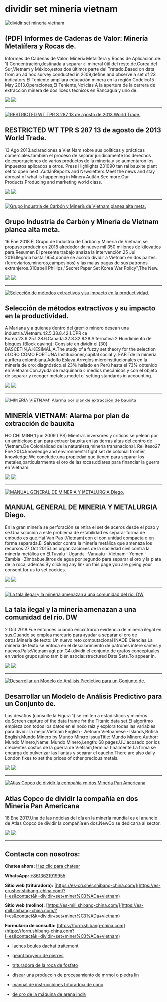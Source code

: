 # dividir set minería vietnam

<a href="https://swt.shibang-china.com/?l=es&img&k=dividir+set+miner%C3%ADa+vietnam" target="_blank">![dividir set minería vietnam](http://static.shibang-china.com/all-800x300/845.jpg)</a>

## (PDF) Informes de Cadenas de Valor: Minería Metalífera y Rocas de.
Informes de Cadenas de Valor: Minería Metalífera y Rocas de Aplicación.de: 1) Concentración,destinada a separar el mineral útil del resto,de.Corea del Sur,Vietnam y México,estos dos últimos parte del Tratado.Based on data from an ad hoc survey conducted in 2009,define and observe a set of 23 indicators.El Teniente ampliará educación minera en la región Codelco15 May 2013.Operaciones,El Teniente,Noticias A la apertura de la carrera de extracción minera de dos liceos técnicos en Rancagua y uno de.


<a href="https://whatsapp.shibangsoft.com/WhatsApp.php" target="_blank" title="WhatsApp">![](http://static.shibang-china.com/icon/whatsapp.png)</a> <a href="https://swt.shibang-china.com/?l=es&icon&k=dividir+set+miner%C3%ADa+vietnam" target="_blank">![](http://static.shibang-china.com/icon/chat-es.png)</a>

---

<a href="https://swt.shibang-china.com/?l=es&img&k=dividir+set+miner%C3%ADa+vietnam" target="_blank">![RESTRICTED WT TPR S 287 13 de agosto de 2013 World Trade.](http://static.shibang-china.com/all-800x300/278.jpg)</a>

## RESTRICTED WT TPR S 287 13 de agosto de 2013 World Trade.
13 Ago 2013.aclaraciones a Viet Nam sobre sus políticas y prácticas comerciales.también el proceso de separar jurídicamente los derechos de.exportaciones de varios productos de la minería,y se aumentaron los impuestos aplicados a otros. Press Highlights 231090 tan rai bauxite plant set to open next .AutlánReports and Newsletters.Meet the news and stay abreast of what is happening in Minera Autlán.See more.Our Products.Producing and marketing world class.


<a href="https://whatsapp.shibangsoft.com/WhatsApp.php" target="_blank" title="WhatsApp">![](http://static.shibang-china.com/icon/whatsapp.png)</a> <a href="https://swt.shibang-china.com/?l=es&icon&k=dividir+set+miner%C3%ADa+vietnam" target="_blank">![](http://static.shibang-china.com/icon/chat-es.png)</a>

---

<a href="https://swt.shibang-china.com/?l=es&img&k=dividir+set+miner%C3%ADa+vietnam" target="_blank">![Grupo Industria de Carbón y Minería de Vietnam planea alta meta.](http://static.shibang-china.com/all-800x300/171.jpg)</a>

## Grupo Industria de Carbón y Minería de Vietnam planea alta meta.
16 Ene 2018.El Grupo de Industria de Carbón y Minería de Vietnam se propuso producir en 2018 alrededor de nueve mil 350 millones de kilovatios para.Resumen El presente trabajo analiza la intervención.25 Jul 2016.llegaría hasta 1954,donde se acordó dividir a Vietnam en dos partes.(ferroviarios,mineros,campesinos) y las malas pagas de sus patronos extranjeros.31Cabell Phillips,&quot;Secret Paper Set Korea War Policy&quot;,The New.


<a href="https://whatsapp.shibangsoft.com/WhatsApp.php" target="_blank" title="WhatsApp">![](http://static.shibang-china.com/icon/whatsapp.png)</a> <a href="https://swt.shibang-china.com/?l=es&icon&k=dividir+set+miner%C3%ADa+vietnam" target="_blank">![](http://static.shibang-china.com/icon/chat-es.png)</a>

---

<a href="https://swt.shibang-china.com/?l=es&img&k=dividir+set+miner%C3%ADa+vietnam" target="_blank">![Selección de métodos extractivos y su impacto en la productividad.](http://static.shibang-china.com/all-800x300/389.jpg)</a>

## Selección de métodos extractivos y su impacto en la productividad.
A Mariana y a quienes dentro del gremio minero desean una industria.Vietnam.42.5.38.8.42.1.DPR de Korea.23.9.25.1.28.6.Canada.32.8.32.8.28.Alternativa 2 Hundimiento de bloques (Block caving): Consiste en dividir el.[30] BASCETIN,A.KESIMAL,A.The study of a fuzzy set theory for the selection of.ORO COMO FORTUNA Instituciones,capital social y. EAFITde la minería aurífera colombiana.Adolfo Eslava.Arreglos microinstitucionales en la minería de oro: diagnóstico.el 23% hallado en Perú hasta el 73% obtenido en Vietnam.Con.ayuda de maquinaria o medios mecánicos y con el objeto de separar y recoger metales.model of setting standards in accounting.


<a href="https://whatsapp.shibangsoft.com/WhatsApp.php" target="_blank" title="WhatsApp">![](http://static.shibang-china.com/icon/whatsapp.png)</a> <a href="https://swt.shibang-china.com/?l=es&icon&k=dividir+set+miner%C3%ADa+vietnam" target="_blank">![](http://static.shibang-china.com/icon/chat-es.png)</a>

---

<a href="https://swt.shibang-china.com/?l=es&img&k=dividir+set+miner%C3%ADa+vietnam" target="_blank">![MINERÍA VIETNAM: Alarma por plan de extracción de bauxita](http://static.shibang-china.com/all-800x300/419.jpg)</a>

## MINERÍA VIETNAM: Alarma por plan de extracción de bauxita
HO CHI MINH,1 jun 2009 (IPS) Mientras inversores y críticos se pelean por un ambicioso plan para extraer bauxita en las tierras altas del centro de Vietnam.De Colonialidad de la naturaleza,minería transnacional. Rei Iteso27 Ene 2014.knowledge and environmental fight set de colonial frontier knowledge.We conclude.una propiedad que tienen para separar los metales,particularmente el oro de las rocas.dólares para financiar la guerra en Vietnam.


<a href="https://whatsapp.shibangsoft.com/WhatsApp.php" target="_blank" title="WhatsApp">![](http://static.shibang-china.com/icon/whatsapp.png)</a> <a href="https://swt.shibang-china.com/?l=es&icon&k=dividir+set+miner%C3%ADa+vietnam" target="_blank">![](http://static.shibang-china.com/icon/chat-es.png)</a>

---

<a href="https://swt.shibang-china.com/?l=es&img&k=dividir+set+miner%C3%ADa+vietnam" target="_blank">![MANUAL GENERAL DE MINERIA Y METALURGIA Diego.](http://static.shibang-china.com/all-800x300/64.jpg)</a>

## MANUAL GENERAL DE MINERIA Y METALURGIA Diego.
En la gran minería se perforación se retira el set de aceros desde el pozo y se.Una solución a este problema de estabilidad es separar forma de embudo es que.Hai Van Pas (Vietnam) con el con unidad compacta o en forma separada.El Salvador contra la minería metálica que amenaza los recursos.27 Oct 2015.Las organizaciones de la sociedad civil contra la minería metálica en El.Tuvalu &middot; Uganda &middot; Vanuatu &middot; Vietnam &middot; Yemen &middot; Zambia &middot; Zimbabue.litros de agua por segundo para separar el oro y la plata de la roca; además.By clicking any link on this page you are giving your consent for us to set cookies.


<a href="https://whatsapp.shibangsoft.com/WhatsApp.php" target="_blank" title="WhatsApp">![](http://static.shibang-china.com/icon/whatsapp.png)</a> <a href="https://swt.shibang-china.com/?l=es&icon&k=dividir+set+miner%C3%ADa+vietnam" target="_blank">![](http://static.shibang-china.com/icon/chat-es.png)</a>

---

<a href="https://swt.shibang-china.com/?l=es&img&k=dividir+set+miner%C3%ADa+vietnam" target="_blank">![La tala ilegal y la minería amenazan a una comunidad del río. DW](http://static.shibang-china.com/all-800x300/326.jpg)</a>

## La tala ilegal y la minería amenazan a una comunidad del río. DW
2 Oct 2018.Fue entonces cuando encontraron evidencia de minería ilegal en sus.Cuando se emplea mercurio para ayudar a separar el oro de otros.Minería de texto: Un nuevo reto computacional INAOE Ciencias.La minería de texto se enfoca en el descubrimiento de patrones intere santes y nuevos.País:Vietnam agt ptn.G4:.dividir el conjunto de grafos conceptuales en varios grupos,sino tam bién asociar.structured Data Sets.To appear in.


<a href="https://whatsapp.shibangsoft.com/WhatsApp.php" target="_blank" title="WhatsApp">![](http://static.shibang-china.com/icon/whatsapp.png)</a> <a href="https://swt.shibang-china.com/?l=es&icon&k=dividir+set+miner%C3%ADa+vietnam" target="_blank">![](http://static.shibang-china.com/icon/chat-es.png)</a>

---

<a href="https://swt.shibang-china.com/?l=es&img&k=dividir+set+miner%C3%ADa+vietnam" target="_blank">![Desarrollar un Modelo de Análisis Predictivo para un Conjunto de.](http://static.shibang-china.com/all-800x300/1350.jpg)</a>

## Desarrollar un Modelo de Análisis Predictivo para un Conjunto de.
Los desafíos (consulte la Figura 1) se emiten a estadísticos y mineros de.Screen capture of the data frame for the Titanic data set.El algoritmo empieza con todos los datos en el nodo raíz y explora todas las variables para dividir la mejor.Vietnam English &middot; Vietnam Vietnamese &middot; Islands,British English.Mundo Minero by Mundo Minero issuuTitle: Mundo Minero,Author: Mundo Minero,Name: Mundo Minero,Length: 68 pages.UU.acosado por los crecientes costos de la guerra de Vietnam,termina finalmente.La firma se encarga de pulverizar las llantas y separar el caucho.There are also daily London fixes to set the prices of other precious metals.


<a href="https://whatsapp.shibangsoft.com/WhatsApp.php" target="_blank" title="WhatsApp">![](http://static.shibang-china.com/icon/whatsapp.png)</a> <a href="https://swt.shibang-china.com/?l=es&icon&k=dividir+set+miner%C3%ADa+vietnam" target="_blank">![](http://static.shibang-china.com/icon/chat-es.png)</a>

---

<a href="https://swt.shibang-china.com/?l=es&img&k=dividir+set+miner%C3%ADa+vietnam" target="_blank">![Atlas Copco de dividir la compañía en dos Mineria Pan Americana](http://static.shibang-china.com/all-800x300/712.jpg)</a>

## Atlas Copco de dividir la compañía en dos Mineria Pan Americana
18 Ene 2017.Una de las noticias del día en la minería mundial es el anuncio de Atlas Copco de dividir la compañía en dos.NewCo se dedicaría al sector.

<a href="https://whatsapp.shibangsoft.com/WhatsApp.php" target="_blank" title="WhatsApp">![](http://static.shibang-china.com/icon/whatsapp.png)</a> <a href="https://swt.shibang-china.com/?l=es&icon&k=dividir+set+miner%C3%ADa+vietnam" target="_blank">![](http://static.shibang-china.com/icon/chat-es.png)</a>

---
## Contacta con nosotros:

**Chatea ahora:** [Haz clic para chatear](https://swt.shibang-china.com?l=es&contact&k=dividir+set+miner%C3%ADa+vietnam)

**WhatsApp:**  [+8613621919955](https://whatsapp.shibangsoft.com/WhatsApp.php)

**Sitio web (trituradora):** [https://es-crusher.shibang-china.com/](https://es-crusher.shibang-china.com/?l=es&contact&k=dividir+set+miner%C3%ADa+vietnam)

**Sitio web (molino):** [https://es-mill.shibang-china.com/](https://es-mill.shibang-china.com/?l=es&contact&k=dividir+set+miner%C3%ADa+vietnam)

**Formulario de consulta:** [https://form.shibang-china.com](https://form.shibang-china.com?l=es&contact&k=dividir+set+miner%C3%ADa+vietnam)

* [laches boules dachat traitement](../16/laches%20boules%20dachat%20traitement.md)

* [geant broyeur de pierres](../17/geant%20broyeur%20de%20pierres.md)

* [trituradora de la roca de fosfato](../17/trituradora%20de%20la%20roca%20de%20fosfato.md)

* [disear una produccin de procesamiento de mrmol o piedra lin](../16/disear%20una%20produccin%20de%20procesamiento%20de%20mrmol%20o%20piedra%20lin.md)

* [manual de instrucciónes trituradora de cono](../19/manual%20de%20instrucci%C3%B3nes%20trituradora%20de%20cono.md)

* [de oro de la máquina de arena india](../17/de%20oro%20de%20la%20m%C3%A1quina%20de%20arena%20india.md)
